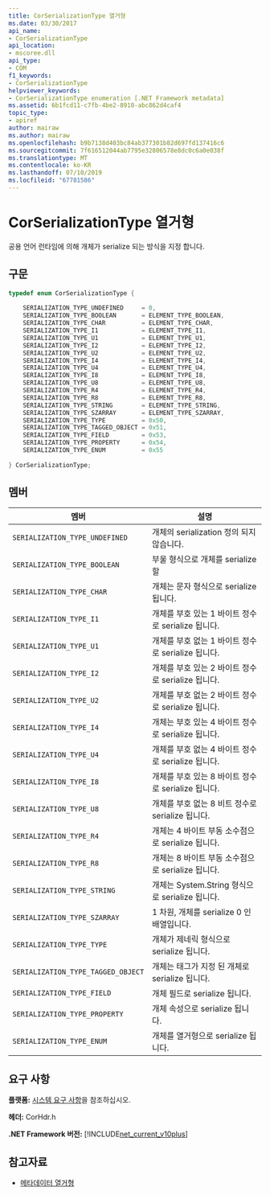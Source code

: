 ```yaml
---
title: CorSerializationType 열거형
ms.date: 03/30/2017
api_name:
- CorSerializationType
api_location:
- mscoree.dll
api_type:
- COM
f1_keywords:
- CorSerializationType
helpviewer_keywords:
- CorSerializationType enumeration [.NET Framework metadata]
ms.assetid: 6b1fcd11-c7fb-4be2-8910-abc862d4caf4
topic_type:
- apiref
author: mairaw
ms.author: mairaw
ms.openlocfilehash: b9b7138d403bc84ab377301b82d697fd137416c6
ms.sourcegitcommit: 7f616512044ab7795e32806578e8dc0c6a0e038f
ms.translationtype: MT
ms.contentlocale: ko-KR
ms.lasthandoff: 07/10/2019
ms.locfileid: "67781586"
---
```

# <a name="corserializationtype-enumeration"></a>CorSerializationType 열거형
공용 언어 런타임에 의해 개체가 serialize 되는 방식을 지정 합니다.  
  
## <a name="syntax"></a>구문  
  
```cpp  
typedef enum CorSerializationType {  
  
    SERIALIZATION_TYPE_UNDEFINED     = 0,  
    SERIALIZATION_TYPE_BOOLEAN       = ELEMENT_TYPE_BOOLEAN,  
    SERIALIZATION_TYPE_CHAR          = ELEMENT_TYPE_CHAR,  
    SERIALIZATION_TYPE_I1            = ELEMENT_TYPE_I1,  
    SERIALIZATION_TYPE_U1            = ELEMENT_TYPE_U1,  
    SERIALIZATION_TYPE_I2            = ELEMENT_TYPE_I2,  
    SERIALIZATION_TYPE_U2            = ELEMENT_TYPE_U2,  
    SERIALIZATION_TYPE_I4            = ELEMENT_TYPE_I4,  
    SERIALIZATION_TYPE_U4            = ELEMENT_TYPE_U4,  
    SERIALIZATION_TYPE_I8            = ELEMENT_TYPE_I8,  
    SERIALIZATION_TYPE_U8            = ELEMENT_TYPE_U8,  
    SERIALIZATION_TYPE_R4            = ELEMENT_TYPE_R4,  
    SERIALIZATION_TYPE_R8            = ELEMENT_TYPE_R8,  
    SERIALIZATION_TYPE_STRING        = ELEMENT_TYPE_STRING,  
    SERIALIZATION_TYPE_SZARRAY       = ELEMENT_TYPE_SZARRAY,  
    SERIALIZATION_TYPE_TYPE          = 0x50,  
    SERIALIZATION_TYPE_TAGGED_OBJECT = 0x51,  
    SERIALIZATION_TYPE_FIELD         = 0x53,  
    SERIALIZATION_TYPE_PROPERTY      = 0x54,  
    SERIALIZATION_TYPE_ENUM          = 0x55  
  
} CorSerializationType;  
```  
  
## <a name="members"></a>멤버  
  
|멤버|설명|  
|------------|-----------------|  
|`SERIALIZATION_TYPE_UNDEFINED`|개체의 serialization 정의 되지 않습니다.|  
|`SERIALIZATION_TYPE_BOOLEAN`|부울 형식으로 개체를 serialize 할|  
|`SERIALIZATION_TYPE_CHAR`|개체는 문자 형식으로 serialize 됩니다.|  
|`SERIALIZATION_TYPE_I1`|개체를 부호 있는 1 바이트 정수로 serialize 됩니다.|  
|`SERIALIZATION_TYPE_U1`|개체를 부호 없는 1 바이트 정수로 serialize 됩니다.|  
|`SERIALIZATION_TYPE_I2`|개체를 부호 있는 2 바이트 정수로 serialize 됩니다.|  
|`SERIALIZATION_TYPE_U2`|개체를 부호 없는 2 바이트 정수로 serialize 됩니다.|  
|`SERIALIZATION_TYPE_I4`|개체는 부호 있는 4 바이트 정수로 serialize 됩니다.|  
|`SERIALIZATION_TYPE_U4`|개체를 부호 없는 4 바이트 정수로 serialize 됩니다.|  
|`SERIALIZATION_TYPE_I8`|개체를 부호 있는 8 바이트 정수로 serialize 됩니다.|  
|`SERIALIZATION_TYPE_U8`|개체를 부호 없는 8 비트 정수로 serialize 됩니다.|  
|`SERIALIZATION_TYPE_R4`|개체는 4 바이트 부동 소수점으로 serialize 됩니다.|  
|`SERIALIZATION_TYPE_R8`|개체는 8 바이트 부동 소수점으로 serialize 됩니다.|  
|`SERIALIZATION_TYPE_STRING`|개체는 System.String 형식으로 serialize 됩니다.|  
|`SERIALIZATION_TYPE_SZARRAY`|1 차원, 개체를 serialize 0 인 배열입니다.|  
|`SERIALIZATION_TYPE_TYPE`|개체가 제네릭 형식으로 serialize 됩니다.|  
|`SERIALIZATION_TYPE_TAGGED_OBJECT`|개체는 태그가 지정 된 개체로 serialize 됩니다.|  
|`SERIALIZATION_TYPE_FIELD`|개체 필드로 serialize 됩니다.|  
|`SERIALIZATION_TYPE_PROPERTY`|개체 속성으로 serialize 됩니다.|  
|`SERIALIZATION_TYPE_ENUM`|개체를 열거형으로 serialize 됩니다.|  
  
## <a name="requirements"></a>요구 사항  
 **플랫폼:** [시스템 요구 사항](../../../../docs/framework/get-started/system-requirements.md)을 참조하십시오.  
  
 **헤더:** CorHdr.h  
  
 **.NET Framework 버전:** [!INCLUDE[net_current_v10plus](../../../../includes/net-current-v10plus-md.md)]  
  
## <a name="see-also"></a>참고자료

- [메타데이터 열거형](../../../../docs/framework/unmanaged-api/metadata/metadata-enumerations.md)
